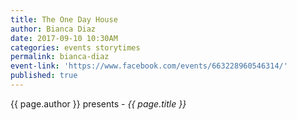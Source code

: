 ```yaml
---
title: The One Day House
author: Bianca Diaz
date: 2017-09-10 10:30AM
categories: events storytimes
permalink: bianca-diaz
event-link: 'https://www.facebook.com/events/663228960546314/'
published: true
---
```

{{ page.author }} presents - *{{ page.title }}*
